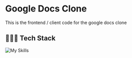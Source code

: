 # Google Docs Clone

This is the frontend / client code for the google docs clone

## 👨🏻‍💻 Tech Stack

![My Skills](https://skillicons.dev/icons?i=ts,react,css&theme=dark)
